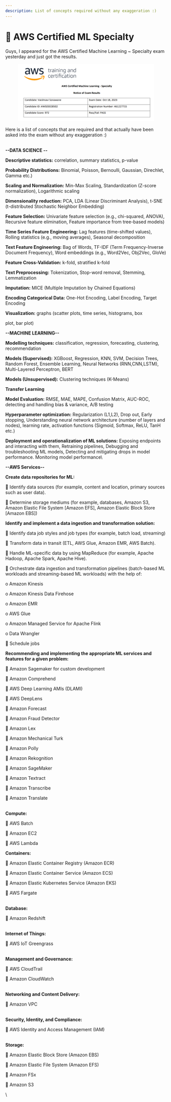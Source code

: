 ```yaml
---
description: List of concepts required without any exaggeration :)
---
```


# 🚀 AWS Certified ML Specialty

Guys, I appeared for the AWS Certified Machine Learning \~ Specialty exam yesterday and just got the results.

<figure><img src="../.gitbook/assets/image (2).png" alt=""><figcaption></figcaption></figure>

Here is a list of concepts that are required and that actually have been asked into the exam without any exaggeration :)

\
**--DATA SCIENCE --**



**Descriptive statistics:** correlation, summary statistics, p-value

**Probability Distributions:** Binomial, Poisson, Bernoulli, Gaussian, Direchlet, Gamma etc.)

**Scaling and Normalization:** Min-Max Scaling, Standardization (Z-score normalization), Logarithmic scaling

**Dimensionality reduction:** PCA, LDA (Linear Discriminant Analysis), t-SNE (t-distributed Stochastic Neighbor Embedding)

**Feature Selection:** Univariate feature selection (e.g., chi-squared, ANOVA), Recursive feature elimination, Feature importance from tree-based models)

**Time Series Feature Engineering:** Lag features (time-shifted values), Rolling statistics (e.g., moving averages), Seasonal decomposition

**Text Feature Engineering:** Bag of Words, TF-IDF (Term Frequency-Inverse Document Frequency), Word embeddings (e.g., Word2Vec, Obj2Vec, GloVe)

**Feature Cross-Validation:** k-fold, stratified k-fold

**Text Preprocessing:** Tokenization, Stop-word removal, Stemming, Lemmatization

**Imputation:** MICE (Multiple Imputation by Chained Equations)

**Encoding Categorical Data:** One-Hot Encoding, Label Encoding, Target Encoding

**Visualization:** graphs (scatter plots, time series, histograms, box

plot, bar plot)



**--MACHINE LEARNING--**



**Modelling techniques:** classification, regression, forecasting, clustering, recommendation

**Models (Supervised):** XGBoost, Regression, KNN, SVM, Decision Trees, Random Forest, Ensemble Learning, Neural Networks (RNN,CNN,LSTM), Multi-Layered Perceptron, BERT

**Models (Unsupervised):** Clustering techniques (K-Means)

**Transfer Learning**

**Model Evaluation:** RMSE, MAE, MAPE, Confusion Matrix, AUC-ROC, detecting and handling bias & variance, A/B testing

**Hyperparameter optimization:** Regularization (L1,L2), Drop out, Early stopping, Understanding neural network architecture (number of layers and nodes), learning rate, activation functions (Sigmoid, Softmax, ReLU, TanH etc.) &#x20;

**Deployment and operationalization of ML solutions:** Exposing endpoints and interacting with them, Retraining pipelines, Debugging and troubleshooting ML models, Detecting and mitigating drops in model performance. Monitoring model performance\


**--AWS Services--**



**Create data repositories for ML:**

 Identify data sources (for example, content and location, primary sources such as user data).

 Determine storage mediums (for example, databases, Amazon S3, Amazon Elastic File System \[Amazon EFS], Amazon Elastic Block Store \[Amazon EBS])&#x20;



**Identify and implement a data ingestion and transformation solution:**

 Identify data job styles and job types (for example, batch load, streaming)

 Transform data in transit (ETL, AWS Glue, Amazon EMR, AWS Batch).&#x20;

 Handle ML-specific data by using MapReduce (for example, Apache Hadoop, Apache Spark, Apache Hive).

 Orchestrate data ingestion and transformation pipelines (batch-based ML workloads and streaming-based ML workloads) with the help of:

&#x20;   o Amazon Kinesis

&#x20;   o Amazon Kinesis Data Firehose

&#x20;   o Amazon EMR

&#x20;   o AWS Glue

&#x20;   o Amazon Managed Service for Apache Flink

&#x20;   o Data Wrangler

 Schedule jobs &#x20;



**Recommending and implementing the appropriate ML services and features for a given problem:**

 Amazon Sagemaker for custom development&#x20;

 Amazon Comprehend

 AWS Deep Learning AMIs (DLAMI)

 AWS DeepLens

 Amazon Forecast

 Amazon Fraud Detector

 Amazon Lex

 Amazon Mechanical Turk

 Amazon Polly

 Amazon Rekognition

 Amazon SageMaker

 Amazon Textract

 Amazon Transcribe

 Amazon Translate

\
**Compute:**

 AWS Batch

 Amazon EC2

 AWS Lambda



**Containers:**

 Amazon Elastic Container Registry (Amazon ECR)

 Amazon Elastic Container Service (Amazon ECS)

 Amazon Elastic Kubernetes Service (Amazon EKS)

 AWS Fargate

\
**Database:**

 Amazon Redshift

\
**Internet of Things:**

 AWS IoT Greengrass

\
**Management and Governance:**

 AWS CloudTrail

 Amazon CloudWatch

\
**Networking and Content Delivery:**

 Amazon VPC

\
**Security, Identity, and Compliance:**

 AWS Identity and Access Management (IAM)

\
**Storage:**

 Amazon Elastic Block Store (Amazon EBS)

 Amazon Elastic File System (Amazon EFS)

 Amazon FSx

 Amazon S3&#x20;

\
